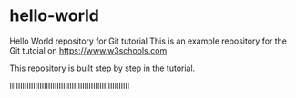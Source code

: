 # hello-world
Hello World repository for Git tutorial
This is an example repository for the Git tutoial on https://www.w3schools.com

This repository is built step by step in the tutorial.


IIIIIIIIIIIIIIIIIIIIIIIIIIIIIIIIIIIIIIIIIIIIIIIIIIIIIIII

